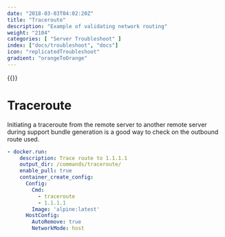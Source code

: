 ```yaml
---
date: "2018-03-03T04:02:20Z"
title: "Traceroute"
description: "Example of validating network routing"
weight: "2104"
categories: [ "Server Troubleshoot" ]
index: ["docs/troubleshoot", "docs"]
icon: "replicatedTroubleshoot"
gradient: "orangeToOrange"
---
```


{{<legacynotice>}}

# Traceroute

Initiating a traceroute from the remote server to another remote server during support bundle generation is a good way to check on the outbound route used.

```yaml
- docker.run:
    description: Trace route to 1.1.1.1
    output_dir: /commands/traceroute/
    enable_pull: true
    container_create_config:
      Config:
        Cmd:
          - traceroute
          - 1.1.1.1
        Image: 'alpine:latest'
      HostConfig:
        AutoRemove: true
        NetworkMode: host
```
